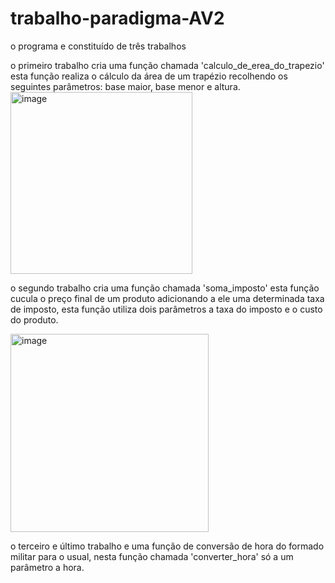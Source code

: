 # trabalho-paradigma-AV2
o programa e constituído de três trabalhos

  o primeiro trabalho cria uma função chamada 'calculo_de_erea_do_trapezio'
esta função realiza o cálculo da área de um trapézio recolhendo os seguintes parâmetros:
base maior, base menor e altura.
<img width="291" alt="image" src="https://user-images.githubusercontent.com/114316194/199260426-d85bae53-c58e-4786-89ac-e8ce109b874d.png">


  o segundo trabalho cria uma função chamada 'soma_imposto'
esta função cucula o preço final de um produto adicionando a ele uma determinada taxa de imposto,
esta função utiliza dois parâmetros a taxa do imposto e o custo do produto.

<img width="317" alt="image" src="https://user-images.githubusercontent.com/114316194/199260750-c0bd0f4f-5158-4026-bea0-5e4dc4745901.png">


  o terceiro e último trabalho e uma função de conversão de hora do formado militar para o usual,
  nesta função chamada 'converter_hora' só a um parâmetro a hora.


